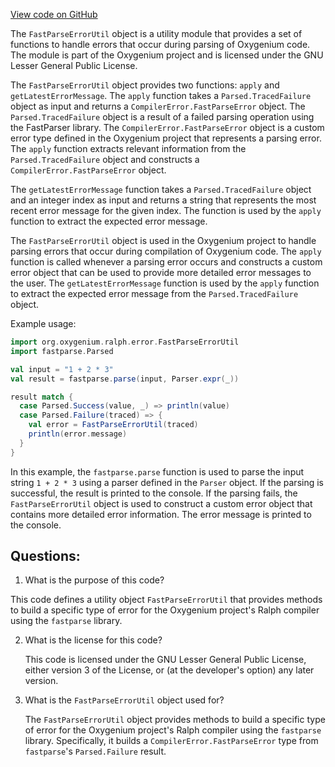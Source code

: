 [View code on GitHub](https://github.com/oxygenium/oxygenium/ralph/src/main/scala/org/oxygenium/ralph/error/FastParseErrorUtil.scala)

The `FastParseErrorUtil` object is a utility module that provides a set of functions to handle errors that occur during parsing of Oxygenium code. The module is part of the Oxygenium project and is licensed under the GNU Lesser General Public License.

The `FastParseErrorUtil` object provides two functions: `apply` and `getLatestErrorMessage`. The `apply` function takes a `Parsed.TracedFailure` object as input and returns a `CompilerError.FastParseError` object. The `Parsed.TracedFailure` object is a result of a failed parsing operation using the FastParser library. The `CompilerError.FastParseError` object is a custom error type defined in the Oxygenium project that represents a parsing error. The `apply` function extracts relevant information from the `Parsed.TracedFailure` object and constructs a `CompilerError.FastParseError` object.

The `getLatestErrorMessage` function takes a `Parsed.TracedFailure` object and an integer index as input and returns a string that represents the most recent error message for the given index. The function is used by the `apply` function to extract the expected error message.

The `FastParseErrorUtil` object is used in the Oxygenium project to handle parsing errors that occur during compilation of Oxygenium code. The `apply` function is called whenever a parsing error occurs and constructs a custom error object that can be used to provide more detailed error messages to the user. The `getLatestErrorMessage` function is used by the `apply` function to extract the expected error message from the `Parsed.TracedFailure` object.

Example usage:

```scala
import org.oxygenium.ralph.error.FastParseErrorUtil
import fastparse.Parsed

val input = "1 + 2 * 3"
val result = fastparse.parse(input, Parser.expr(_))

result match {
  case Parsed.Success(value, _) => println(value)
  case Parsed.Failure(traced) => {
    val error = FastParseErrorUtil(traced)
    println(error.message)
  }
}
```

In this example, the `fastparse.parse` function is used to parse the input string `1 + 2 * 3` using a parser defined in the `Parser` object. If the parsing is successful, the result is printed to the console. If the parsing fails, the `FastParseErrorUtil` object is used to construct a custom error object that contains more detailed error information. The error message is printed to the console.
## Questions: 
 1. What is the purpose of this code?
   
   This code defines a utility object `FastParseErrorUtil` that provides methods to build a specific type of error for the Oxygenium project's Ralph compiler using the `fastparse` library.

2. What is the license for this code?
   
   This code is licensed under the GNU Lesser General Public License, either version 3 of the License, or (at the developer's option) any later version.

3. What is the `FastParseErrorUtil` object used for?
   
   The `FastParseErrorUtil` object provides methods to build a specific type of error for the Oxygenium project's Ralph compiler using the `fastparse` library. Specifically, it builds a `CompilerError.FastParseError` type from `fastparse`'s `Parsed.Failure` result.